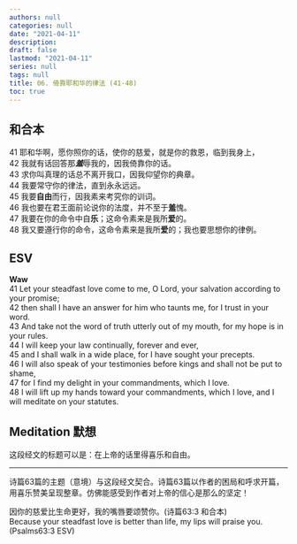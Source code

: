```yaml
---
authors: null
categories: null
date: "2021-04-11"
description: 
draft: false
lastmod: "2021-04-11"
series: null
tags: null
title: 06. 倚靠耶和华的律法 (41-48)
toc: true
---
```



<!--more-->
## 和合本

41   耶和华啊，愿你照你的话，使你的慈爱，就是你的救恩，临到我身上，  
42   我就有话回答那***羞***辱我的，因我倚靠你的话。  
43   求你叫真理的话总不离开我口，因我仰望你的典章。  
44   我要常守你的律法，直到永永远远。  
45   我要**自由**而行，因我素来考究你的训词。  
46   我也要在君王面前论说你的法度，并不至于**羞**愧。  
47   我要在你的命令中自**乐**；这命令素来是我所**爱**的。  
48   我又要遵行你的命令，这命令素来是我所**爱**的；我也要思想你的律例。  

## ESV
**Waw**  
41 Let your steadfast love come to me, O Lord, your salvation according to your promise;  
42 then shall I have an answer for him who taunts me, for I trust in your word.  
43 And take not the word of truth utterly out of my mouth, for my hope is in your rules.  
44 I will keep your law continually, forever and ever,  
45 and I shall walk in a wide place, for I have sought your precepts.  
46 I will also speak of your testimonies before kings and shall not be put to shame,  
47 for I find my delight in your commandments, which I love.  
48 I will lift up my hands toward your commandments, which I love, and I will meditate on your statutes.  


## Meditation 默想
这段经文的标题可以是：在上帝的话里得喜乐和自由。  

____

诗篇63篇的主题（意境）与这段经文契合。诗篇63篇以作者的困局和呼求开篇，用喜乐赞美呈现整章。仿佛能感受到作者对上帝的信心是那么的坚定！  

因你的慈爱比生命更好，我的嘴唇要颂赞你。(诗篇63:3 和合本)  
Because your steadfast love is better than life, my lips will praise you.(Psalms63:3 ESV)
